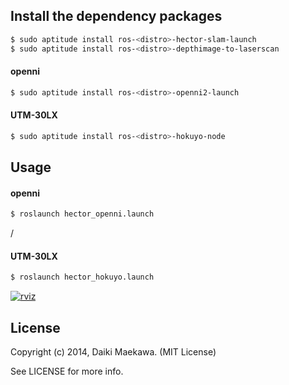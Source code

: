 ## Install the dependency packages

```sh
$ sudo aptitude install ros-<distro>-hector-slam-launch
$ sudo aptitude install ros-<distro>-depthimage-to-laserscan
```

#### openni

```sh
$ sudo aptitude install ros-<distro>-openni2-launch
```
    
#### UTM-30LX

```sh
$ sudo aptitude install ros-<distro>-hokuyo-node
```

## Usage

#### openni

```sh
$ roslaunch hector_openni.launch
```    
/
#### UTM-30LX

```sh
$ roslaunch hector_hokuyo.launch
```

[![rviz](http://img.youtube.com/vi/xo64T0jgKKQ/0.jpg)](https://www.youtube.com/watch?v=xo64T0jgKKQ)

## License

Copyright (c) 2014, Daiki Maekawa. (MIT License)

See LICENSE for more info.
